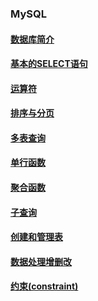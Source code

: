 ### MySQL

#### [数据库简介](README/数据库简介.md)

#### [基本的SELECT语句](README/基本的SELECT语句.md)

#### [运算符](README/运算符.md)

#### [排序与分页](README/排序与分页.md)

#### [多表查询](README/多表查询.md)

#### [单行函数](README/单行函数.md)

#### [聚合函数](README/聚合函数.md)

#### [子查询](README/子查询.md)

#### [创建和管理表](README/创建和管理表.md)

#### [数据处理增删改](README/数据处理增删改.md)

#### [约束(constraint)](README/约束(constraint).md)

